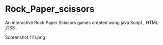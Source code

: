 # Rock_Paper_scissors
An interactive Rock Paper Scissors games created using java Script , HTML ,CSS .

Screenshot (11).png
